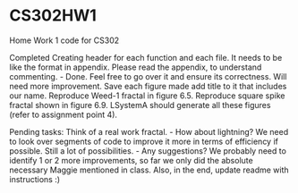 # CS302HW1
Home Work 1 code for CS302

Completed
Creating header for each function and each file. It needs to be like the format in appendix. Please read the appendix, to understand commenting. -   Done. Feel free to go over it and ensure its correctness. Will need more improvement.
Save each figure made add title to it that includes our name.
Reproduce Weed-1 fractal in figure 6.5.
Reproduce square spike fractal shown in figure 6.9.
LSystemA should generate all these figures (refer to assignment point 4).


Pending tasks:
Think of a real work fractal.  - How about lightning? 
We need to look over segments of code to improve it more in terms of efficiency if possible. Still a lot of possibilities. - Any suggestions? We probably need to identify 1 or 2 more improvements, so far we only did the absolute necessary Maggie mentioned in class.
Also, in the end, update readme with instructions :)



